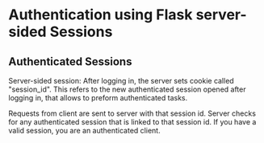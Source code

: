 # Authentication using Flask server-sided Sessions

## Authenticated Sessions
Server-sided session: After logging in, the server sets cookie called "session_id". This refers to the new authenticated session opened after logging in, that allows to preform authenticated tasks. 

Requests from client are sent to server with that session id. Server checks for any authenticated session that is linked to that session id. If you have a valid session, you are an authenticated client.